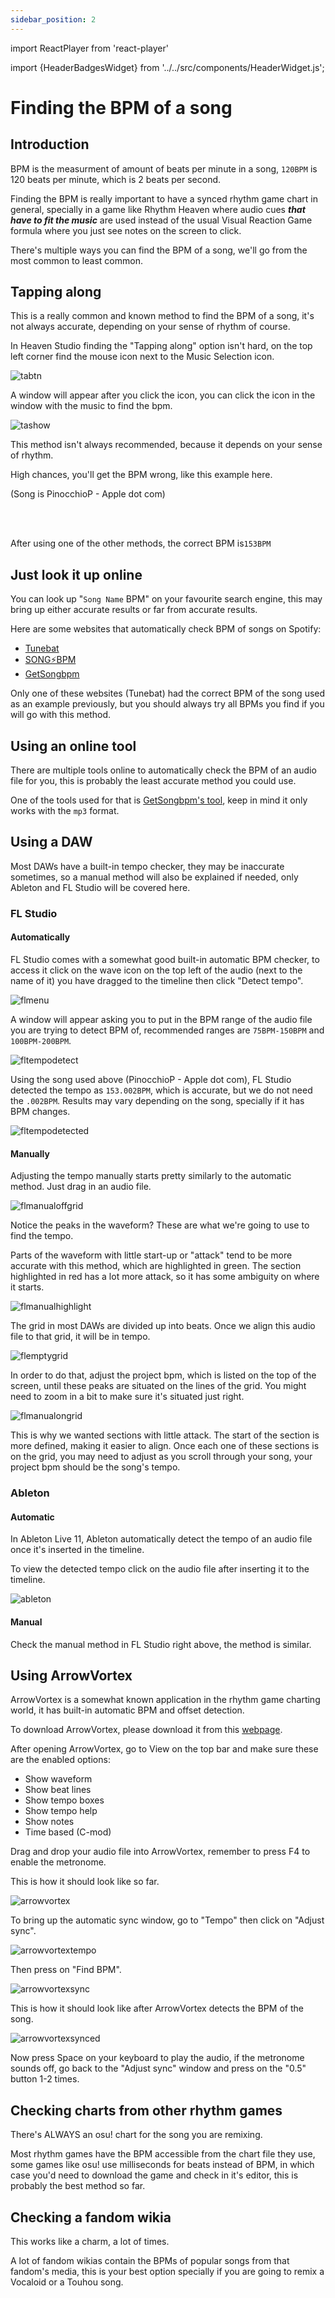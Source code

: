 ```yaml
---
sidebar_position: 2
---
```


import ReactPlayer from 'react-player'

import {HeaderBadgesWidget} from '../../src/components/HeaderWidget.js';

# Finding the BPM of a song

## Introduction
BPM is the measurment of amount of beats per minute in a song, `120BPM` is 120 beats per minute, which is 2 beats per second.

Finding the BPM is really important to have a synced rhythm game chart in general, specially in a game like Rhythm Heaven where audio cues ***that have to fit the music*** are used instead of the usual Visual Reaction Game formula where you just see notes on the screen to click.

There's multiple ways you can find the BPM of a song, we'll go from the most common to least common.


## Tapping along
This is a really common and known method to find the BPM of a song, it's not always accurate, depending on your sense of rhythm of course.

In Heaven Studio finding the "Tapping along" option isn't hard, on the top left corner find the mouse icon next to the Music Selection icon.

![tabtn](./assets/bpm/tapalongbutton.png)

A window will appear after you click the icon, you can click the icon in the window with the music to find the bpm.

![tashow](./assets/bpm/tapalongshowcase.gif)

This method isn't always recommended, because it depends on your sense of rhythm.

High chances, you'll get the BPM wrong, like this example here.

(Song is PinocchioP - Apple dot com)

<ReactPlayer controls url='/vid/bpm/tapalongwrong.mp4' />
<br></br>

After using one of the other methods, the correct BPM is`153BPM`

<ReactPlayer controls url='/vid/bpm/correctbpm.mp4' />


## Just look it up online
You can look up "`Song Name` BPM" on your favourite search engine, this may bring up either accurate results or far from accurate results.

Here are some websites that automatically check BPM of songs on Spotify:

- [Tunebat](https://tunebat.com)
- [SONG⚡BPM](https://songbpm.com/)
- [GetSongbpm](https://getsongbpm.com/)

Only one of these websites (Tunebat) had the correct BPM of the song used as an example previously, but you should always try all BPMs you find if you will go with this method.

## Using an online tool
There are multiple tools online to automatically check the BPM of an audio file for you, this is probably the least accurate method you could use.

One of the tools used for that is [GetSongbpm's tool](https://getsongbpm.com/tools/audio), keep in mind it only works with the `mp3` format.


## Using a DAW
Most DAWs have a built-in tempo checker, they may be inaccurate sometimes, so a manual method will also be explained if needed, only Ableton and FL Studio will be covered here.

### FL Studio
#### Automatically
FL Studio comes with a somewhat good built-in automatic BPM checker, to access it click on the wave icon on the top left of the audio (next to the name of it) you have dragged to the timeline then click "Detect tempo".

![flmenu](./assets/bpm/flmenu.png)

A window will appear asking you to put in the BPM range of the audio file you are trying to detect BPM of, recommended ranges are `75BPM-150BPM` and `100BPM-200BPM`.

![fltempodetect](./assets/bpm/fltempodetect.png)

Using the song used above (PinocchioP - Apple dot com), FL Studio detected the tempo as `153.002BPM`, which is accurate, but we do not need the `.002BPM`.
Results may vary depending on the song, specially if it has BPM changes.

![fltempodetected](./assets/bpm/fldetected.png)

#### Manually

Adjusting the tempo manually starts pretty similarly to the automatic method. Just drag in an audio file.

![flmanualoffgrid](./assets/bpm/flmanualoffgrid.png)


Notice the peaks in the waveform? These are what we're going to use to find the tempo.

Parts of the waveform with little start-up or "attack" tend to be more accurate with this method, which are highlighted in green. The section highlighted in red has a lot more attack, so it has some ambiguity on where it starts.

![flmanualhighlight](./assets/bpm/flmanualhighlight.png)


The grid in most DAWs are divided up into beats. Once we align this audio file to that grid, it will be in tempo.

![flemptygrid](./assets/bpm/flemptygrid.png)

In order to do that, adjust the project bpm, which is listed on the top of the screen, until these peaks are situated on the lines of the grid. You might need to zoom in a bit to make sure it's situated just right.

![flmanualongrid](./assets/bpm/flmanualongrid.png)

This is why we wanted sections with little attack. The start of the section is more defined, making it easier to align.
Once each one of these sections is on the grid, you may need to adjust as you scroll through your song, your project bpm should be
the song's tempo.

### Ableton
#### Automatic
In Ableton Live 11, Ableton automatically detect the tempo of an audio file once it's inserted in the timeline.

To view the detected tempo click on the audio file after inserting it to the timeline.

![ableton](./assets/bpm/abletontempo.png)

#### Manual
Check the manual method in FL Studio right above, the method is similar.


## Using ArrowVortex
ArrowVortex is a somewhat known application in the rhythm game charting world, it has built-in automatic BPM and offset detection.

To download ArrowVortex, please download it from this [webpage](https://arrowvortex.ddrnl.com/index.html).

After opening ArrowVortex, go to View on the top bar and make sure these are the enabled options:

- Show waveform
- Show beat lines
- Show tempo boxes
- Show tempo help
- Show notes
- Time based (C-mod)

Drag and drop your audio file into ArrowVortex, remember to press F4 to enable the metronome.

This is how it should look like so far.

![arrowvortex](./assets/bpm/arrowvortex.png)

To bring up the automatic sync window, go to "Tempo" then click on "Adjust sync".

![arrowvortextempo](./assets/bpm/arrowvortextempo.png)

Then press on "Find BPM".

![arrowvortexsync](./assets/bpm/arrowvortexsync.png)

This is how it should look like after ArrowVortex detects the BPM of the song.

![arrowvortexsynced](./assets/bpm/arrowvortexsynced.png)

Now press Space on your keyboard to play the audio, if the metronome sounds off, go back to the "Adjust sync" window and press on the "0.5" button 1-2 times.


## Checking charts from other rhythm games
There's ALWAYS an osu! chart for the song you are remixing.

Most rhythm games have the BPM accessible from the chart file they use, some games like osu! use milliseconds for beats instead of BPM, in which case you'd need to download the game and check in it's editor, this is probably the best method so far.


## Checking a fandom wikia
This works like a charm, a lot of times.

A lot of fandom wikias contain the BPMs of popular songs from that fandom's media, this is your best option specially if you are going to remix a Vocaloid or a Touhou song.

<HeaderBadgesWidget commaDelimitedContributors="Saraistupid" lastDateString="2/12/23" />
